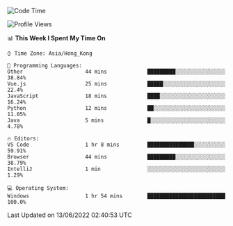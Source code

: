 <!--START_SECTION:waka-->
![Code Time](http://img.shields.io/badge/Code%20Time-19%20hrs%2020%20mins-blue)

![Profile Views](http://img.shields.io/badge/Profile%20Views-24-blue)

📊 **This Week I Spent My Time On** 

```text
⌚︎ Time Zone: Asia/Hong_Kong

💬 Programming Languages: 
Other                    44 mins             █████████░░░░░░░░░░░░░░░░   38.84% 
Vue.js                   25 mins             █████░░░░░░░░░░░░░░░░░░░░   22.4% 
JavaScript               18 mins             ████░░░░░░░░░░░░░░░░░░░░░   16.24% 
Python                   12 mins             ██░░░░░░░░░░░░░░░░░░░░░░░   11.05% 
Java                     5 mins              █░░░░░░░░░░░░░░░░░░░░░░░░   4.78%

🔥 Editors: 
VS Code                  1 hr 8 mins         ███████████████░░░░░░░░░░   59.91% 
Browser                  44 mins             █████████░░░░░░░░░░░░░░░░   38.79% 
IntelliJ                 1 min               ░░░░░░░░░░░░░░░░░░░░░░░░░   1.29%

💻 Operating System: 
Windows                  1 hr 54 mins        █████████████████████████   100.0%

```


 Last Updated on 13/06/2022 02:40:53 UTC
<!--END_SECTION:waka-->
